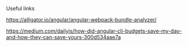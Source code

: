 Useful links

https://alligator.io/angular/angular-webpack-bundle-analyzer/

https://medium.com/dailyjs/how-did-angular-cli-budgets-save-my-day-and-how-they-can-save-yours-300d534aae7a